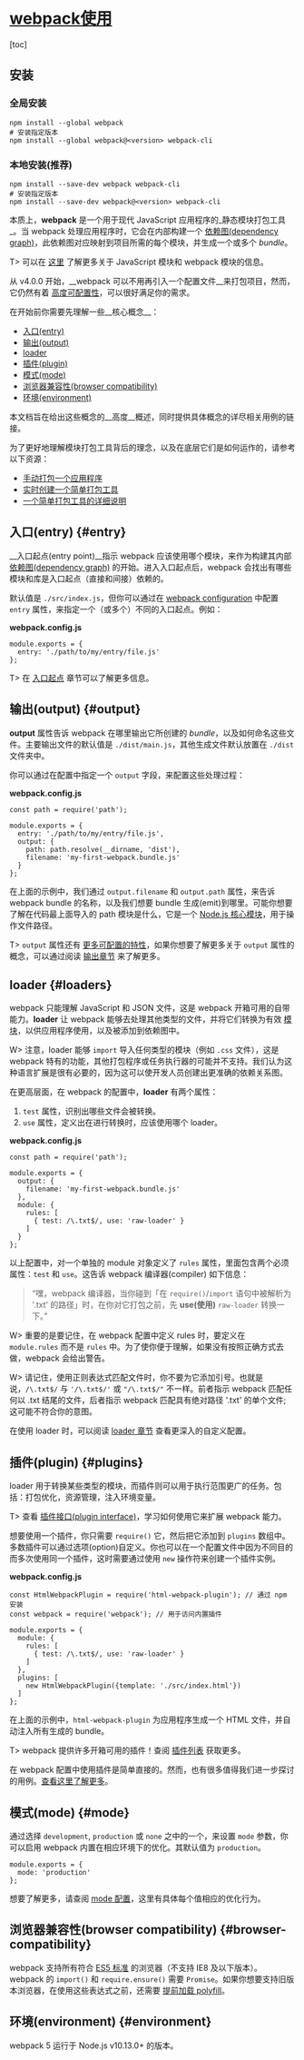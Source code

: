 # [webpack使用](https://www.webpackjs.com/guides/)

[toc]

## 安装

###  全局安装

```shell
npm install --global webpack
# 安装指定版本
npm install --global webpack@<version> webpack-cli
```



### 本地安装(推荐)

```shell
npm install --save-dev webpack webpack-cli
# 安装指定版本
npm install --save-dev webpack@<version> webpack-cli
```



本质上，**webpack** 是一个用于现代 JavaScript 应用程序的_静态模块打包工具_。当 webpack 处理应用程序时，它会在内部构建一个 [依赖图(dependency graph)](https://github.com/docschina/webpack.js.org/blob/cn/concepts/dependency-graph)，此依赖图对应映射到项目所需的每个模块，并生成一个或多个 *bundle*。

T> 可以在 [这里](https://github.com/docschina/webpack.js.org/blob/cn/concepts/modules) 了解更多关于 JavaScript 模块和 webpack 模块的信息。

从 v4.0.0 开始，__webpack 可以不用再引入一个配置文件__来打包项目，然而，它仍然有着 [高度可配置性](https://github.com/docschina/webpack.js.org/blob/cn/configuration)，可以很好满足你的需求。

在开始前你需要先理解一些__核心概念__：

- [入口(entry)](https://github.com/docschina/webpack.js.org/blob/cn/src/content/concepts/index.md#entry)
- [输出(output)](https://github.com/docschina/webpack.js.org/blob/cn/src/content/concepts/index.md#output)
- [loader](https://github.com/docschina/webpack.js.org/blob/cn/src/content/concepts/index.md#loaders)
- [插件(plugin)](https://github.com/docschina/webpack.js.org/blob/cn/src/content/concepts/index.md#plugins)
- [模式(mode)](https://github.com/docschina/webpack.js.org/blob/cn/src/content/concepts/index.md#mode)
- [浏览器兼容性(browser compatibility)](https://github.com/docschina/webpack.js.org/blob/cn/src/content/concepts/index.md#browser-compatibility)
- [环境(environment)](https://github.com/docschina/webpack.js.org/blob/cn/src/content/concepts/index.md#environment)

本文档旨在给出这些概念的__高度__概述，同时提供具体概念的详尽相关用例的链接。

为了更好地理解模块打包工具背后的理念，以及在底层它们是如何运作的，请参考以下资源：

- [手动打包一个应用程序](https://www.youtube.com/watch?v=UNMkLHzofQI)
- [实时创建一个简单打包工具](https://www.youtube.com/watch?v=Gc9-7PBqOC8)
- [一个简单打包工具的详细说明](https://github.com/ronami/minipack)

## 入口(entry) {#entry}

__入口起点(entry point)__指示 webpack 应该使用哪个模块，来作为构建其内部 [依赖图(dependency graph)](https://github.com/docschina/webpack.js.org/blob/cn/concepts/dependency-graph) 的开始。进入入口起点后，webpack 会找出有哪些模块和库是入口起点（直接和间接）依赖的。

默认值是 `./src/index.js`，但你可以通过在 [webpack configuration](https://github.com/docschina/webpack.js.org/blob/cn/configuration) 中配置 `entry` 属性，来指定一个（或多个）不同的入口起点。例如：

**webpack.config.js**

```
module.exports = {
  entry: './path/to/my/entry/file.js'
};
```

T> 在 [入口起点](https://github.com/docschina/webpack.js.org/blob/cn/concepts/entry-points) 章节可以了解更多信息。

## 输出(output) {#output}

**output** 属性告诉 webpack 在哪里输出它所创建的 *bundle*，以及如何命名这些文件。主要输出文件的默认值是 `./dist/main.js`，其他生成文件默认放置在 `./dist` 文件夹中。

你可以通过在配置中指定一个 `output` 字段，来配置这些处理过程：

**webpack.config.js**

```
const path = require('path');

module.exports = {
  entry: './path/to/my/entry/file.js',
  output: {
    path: path.resolve(__dirname, 'dist'),
    filename: 'my-first-webpack.bundle.js'
  }
};
```

在上面的示例中，我们通过 `output.filename` 和 `output.path` 属性，来告诉 webpack bundle 的名称，以及我们想要 bundle 生成(emit)到哪里。可能你想要了解在代码最上面导入的 path 模块是什么，它是一个 [Node.js 核心模块](https://nodejs.org/api/modules.html)，用于操作文件路径。

T> `output` 属性还有 [更多可配置的特性](https://github.com/docschina/webpack.js.org/blob/cn/configuration/output)，如果你想要了解更多关于 `output` 属性的概念，可以通过阅读 [输出章节](https://github.com/docschina/webpack.js.org/blob/cn/concepts/output) 来了解更多。

## loader {#loaders}

webpack 只能理解 JavaScript 和 JSON 文件，这是 webpack 开箱可用的自带能力。**loader** 让 webpack 能够去处理其他类型的文件，并将它们转换为有效 [模块](https://github.com/docschina/webpack.js.org/blob/cn/concepts/modules)，以供应用程序使用，以及被添加到依赖图中。

W> 注意，loader 能够 `import` 导入任何类型的模块（例如 `.css` 文件），这是 webpack 特有的功能，其他打包程序或任务执行器的可能并不支持。我们认为这种语言扩展是很有必要的，因为这可以使开发人员创建出更准确的依赖关系图。

在更高层面，在 webpack 的配置中，**loader** 有两个属性：

1. `test` 属性，识别出哪些文件会被转换。
2. `use` 属性，定义出在进行转换时，应该使用哪个 loader。

**webpack.config.js**

```
const path = require('path');

module.exports = {
  output: {
    filename: 'my-first-webpack.bundle.js'
  },
  module: {
    rules: [
      { test: /\.txt$/, use: 'raw-loader' }
    ]
  }
};
```

以上配置中，对一个单独的 module 对象定义了 `rules` 属性，里面包含两个必须属性：`test` 和 `use`。这告诉 webpack 编译器(compiler) 如下信息：

> “嘿，webpack 编译器，当你碰到「在 `require()`/`import` 语句中被解析为 '.txt' 的路径」时，在你对它打包之前，先 **use(使用)** `raw-loader` 转换一下。”

W> 重要的是要记住，在 webpack 配置中定义 rules 时，要定义在 `module.rules` 而不是 `rules` 中。为了使你便于理解，如果没有按照正确方式去做，webpack 会给出警告。

W> 请记住，使用正则表达式匹配文件时，你不要为它添加引号。也就是说，`/\.txt$/` 与 `'/\.txt$/'` 或 `"/\.txt$/"` 不一样。前者指示 webpack 匹配任何以 .txt 结尾的文件，后者指示 webpack 匹配具有绝对路径 '.txt' 的单个文件; 这可能不符合你的意图。

在使用 loader 时，可以阅读 [loader 章节](https://github.com/docschina/webpack.js.org/blob/cn/concepts/loaders) 查看更深入的自定义配置。

## 插件(plugin) {#plugins}

loader 用于转换某些类型的模块，而插件则可以用于执行范围更广的任务。包括：打包优化，资源管理，注入环境变量。

T> 查看 [插件接口(plugin interface)](https://github.com/docschina/webpack.js.org/blob/cn/api/plugins)，学习如何使用它来扩展 webpack 能力。

想要使用一个插件，你只需要 `require()` 它，然后把它添加到 `plugins` 数组中。多数插件可以通过选项(option)自定义。你也可以在一个配置文件中因为不同目的而多次使用同一个插件，这时需要通过使用 `new` 操作符来创建一个插件实例。

**webpack.config.js**

```
const HtmlWebpackPlugin = require('html-webpack-plugin'); // 通过 npm 安装
const webpack = require('webpack'); // 用于访问内置插件

module.exports = {
  module: {
    rules: [
      { test: /\.txt$/, use: 'raw-loader' }
    ]
  },
  plugins: [
    new HtmlWebpackPlugin({template: './src/index.html'})
  ]
};
```

在上面的示例中，`html-webpack-plugin` 为应用程序生成一个 HTML 文件，并自动注入所有生成的 bundle。

T> webpack 提供许多开箱可用的插件！查阅 [插件列表](https://github.com/docschina/webpack.js.org/blob/cn/plugins) 获取更多。

在 webpack 配置中使用插件是简单直接的。然而，也有很多值得我们进一步探讨的用例。[查看这里了解更多](https://github.com/docschina/webpack.js.org/blob/cn/concepts/plugins)。

## 模式(mode) {#mode}

通过选择 `development`, `production` 或 `none` 之中的一个，来设置 `mode` 参数，你可以启用 webpack 内置在相应环境下的优化。其默认值为 `production`。

```
module.exports = {
  mode: 'production'
};
```

想要了解更多，请查阅 [mode 配置](https://github.com/docschina/webpack.js.org/blob/cn/configuration/mode)，这里有具体每个值相应的优化行为。

## 浏览器兼容性(browser compatibility) {#browser-compatibility}

webpack 支持所有符合 [ES5 标准](https://kangax.github.io/compat-table/es5/) 的浏览器（不支持 IE8 及以下版本）。webpack 的 `import()` 和 `require.ensure()` 需要 `Promise`。如果你想要支持旧版本浏览器，在使用这些表达式之前，还需要 [提前加载 polyfill](https://github.com/docschina/webpack.js.org/blob/cn/guides/shimming)。

## 环境(environment) {#environment}

webpack 5 运行于 Node.js v10.13.0+ 的版本。

